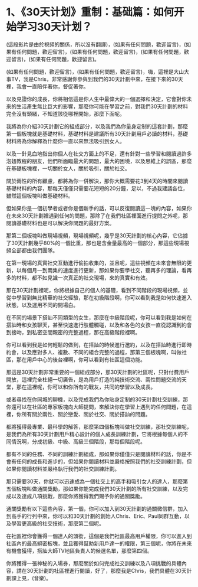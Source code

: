 # 1、《30天计划》重制：基础篇：如何开始学习30天计划？

(這段影片是由於視頻的關係，所以沒有翻譯)，(如果有任何問題，歡迎留言)，(如果有任何問題，歡迎留言)，(如果有任何問題，歡迎留言)，(如果有任何問題，歡迎留言)，(如果有任何問題，歡迎留言)。

(如果有任何問題，歡迎留言)，(如果有任何問題，歡迎留言)，嗨，這裡是大山大事TV，我是Chris，非常感謝你參與到我們的30天計劃中來，在接下來的30天裡，我會一直陪伴著你，督促著你。

以及見證你的成長，你將相信這是你人生中最偉大的一個選擇和決定，它會對你未來的生活產生無比巨大的影響，那麼你可能在學習之前，對我們30天計劃的材料完全沒有頭緒，不知道該從哪裡開始，那麼下面呢。

我將為你介紹30天計劃它的組成部分，以及我們為你量身定制的這套計劃，那麼第一個板塊就是基礎材料，基礎材料是建議所有30天計劃用戶必讀的材料，基礎材料將為你解釋為什麼你一直以來無法吸引到女人。

以及一針見血地指出你個人在社交方面上的不足，還有針對一些學習和閱讀過許多泡妞教程的朋友，他們所面臨最大的問題，最大的困境，以及思維上的誤區，那麼在基礎板塊裡，一切關於女人，關於吸引，關於社交。

關於兩性的所有顧慮，都將為你一併解決，那你大概需要花3到4天的時間來閱讀基礎材料的內容，那每天僅僅只需要花短短的20分鐘，足以，不過我建議各位，雖然這個板塊叫做基礎材料。

但如果你是一個初學者或者你是個新手的話，可以反復閱讀這一塊的內容，如果你在未來30天計劃裡遇到任何的問題，那除了在我們社區裡面進行提問之外呢，那閱讀基礎材料也是可以解決你問題的最好方案。

那第二個板塊叫做現場視頻，現場視頻呢，幾乎是30天計劃的核心內容，它佔據了30天計劃幾乎80%的一個比重，那也是含金量最高的一個部分，那這些現場視頻全部都由我們團隊。

在第一現場的真實社交互動進行偷拍收集的，並且呢，這些視頻在未來會無限的更新，以每個月一到兩集的速度進行更新，那如果你要學社交，聽再多的理論，看再多的材料，都不如見識一次真正的社交現場，來的真實和有效。

那在30天計劃裡呢，你將根據自己的個人的基礎，看到不同階段的現場視頻，並從中學習到無比精華的社交經驗，那在初級階段啊，你可以看到我是如何快速進入狀態，以及運用不同的開場白。

在不同的場景下搭訕不同類型的女生，那麼在中級階段呢，你可以看到我是如何在搭訕時和女孩聊天，甚至快速進行肢體觸碰，以及和各色的女孩一直從認識到約會到接吻，到私密空間親密的完整過程，那在高級階段裡啊。

你可以看到我是如何輕鬆的做到，在搭訕的時候進行邀約，以及在搭訕時進行即時約會，以及應對多人、複數、不同的組合完整的過程，那第三個板塊啊，叫做社區，那在用戶中心的後台裡啊，你可以看到有社區這個功能。

那這是30天計劃非常重要的一個組成部分，那30天計劃的社區呢，只對付費用戶開放，這裡完全杜絕一切廣告，是為用戶打造的純技術交流、兩性問題交流的天堂，那在這裡呢，你可以和你所有的戰友，共同的學習以及成長。

或者尋找在你同城的聊機，以及完成我們為你貼身定制的30天計劃社交訓練，那你還可以在社區的專家板塊向大師提問，來解決你在學習上遇到的任何問題，在這裡，你所有關於兩性、關於戀愛、關於社交、關於搭訕的問題。

都將獲得最專業、最科學的解答，那麼第四個板塊叫做社交訓練，那社交訓練呢，是我們為所有30天計劃用戶精心設計的個人成長訓練計劃，它將根據每個人的不同情況啊，分成初級、中級、高級三個階段，那每個階段呢。

都有不同的任務、不同的訓練計劃組成，那如果你僅僅只是閱讀材料的話，你是不會有任何的成長和進步的，但如果你閱讀材料並嚴格按照我們的社交訓練計劃，但如果你閱讀材料並嚴格執行我們的社交訓練計劃。

那只需要30天，你就可以迅速成為一個社交上的高手和吸引女人的達人，那麼第五個板塊叫做通關獎勵，那如果你能完成我們30天計劃的所有社交訓練，以及完成以及達成八項挑戰，那麼你將獲得我們賜予你的通關獎勵。

通關獎勵有以下這些內容，第一個，你可以加入到30天計劃的通關微信群，加入到高手的行列中來，你可以和30天計劃的創始人Chris、Eric、Paul同群互動，以及學習更高級的社交技術，那麼第二個呢。

在社區裡你會獲得一個達人的頭銜，這個是我們社區最高用戶權限，你可以進入到社區內的最高絕密板塊，並且獲得幫助新用戶達一的權限，第三個呢，你將在未來有機會獲得，搭訕大師TV地區負責人的候選名單，那麼第四個。

你將獲得一張神秘的入場券，那麼關於如何完成社交訓練以及八項挑戰的具體內容，請在30天計劃的社區裡進行閱讀，好了，那麼我是Chris，我們具體在30天計劃課上見，(音樂)。

